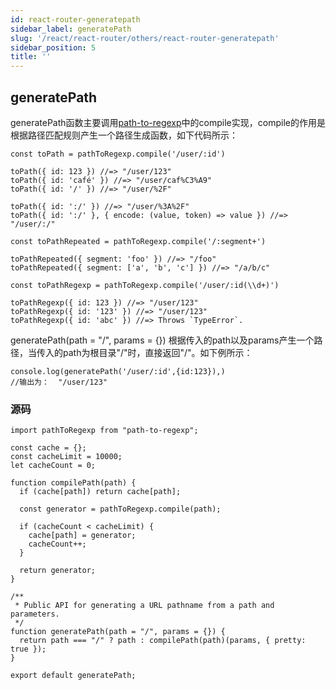 ```yaml
---
id: react-router-generatepath
sidebar_label: generatePath
slug: '/react/react-router/others/react-router-generatepath'
sidebar_position: 5
title: ''
---
```


## generatePath ##

generatePath函数主要调用[path-to-regexp](https://github.com/pillarjs/path-to-regexp/blob/master/Readme.md)中的compile实现，compile的作用是根据路径匹配规则产生一个路径生成函数，如下代码所示：

	const toPath = pathToRegexp.compile('/user/:id')
	
	toPath({ id: 123 }) //=> "/user/123"
	toPath({ id: 'café' }) //=> "/user/caf%C3%A9"
	toPath({ id: '/' }) //=> "/user/%2F"
	
	toPath({ id: ':/' }) //=> "/user/%3A%2F"
	toPath({ id: ':/' }, { encode: (value, token) => value }) //=> "/user/:/"
	
	const toPathRepeated = pathToRegexp.compile('/:segment+')
	
	toPathRepeated({ segment: 'foo' }) //=> "/foo"
	toPathRepeated({ segment: ['a', 'b', 'c'] }) //=> "/a/b/c"
	
	const toPathRegexp = pathToRegexp.compile('/user/:id(\\d+)')
	
	toPathRegexp({ id: 123 }) //=> "/user/123"
	toPathRegexp({ id: '123' }) //=> "/user/123"
	toPathRegexp({ id: 'abc' }) //=> Throws `TypeError`.

generatePath(path = "/", params = {}) 根据传入的path以及params产生一个路径，当传入的path为根目录"/"时，直接返回"/"。如下例所示：

	console.log(generatePath('/user/:id',{id:123}),)	
	//输出为：  "/user/123"


### 源码 ###

	import pathToRegexp from "path-to-regexp";
	
	const cache = {};
	const cacheLimit = 10000;
	let cacheCount = 0;
	
	function compilePath(path) {
	  if (cache[path]) return cache[path];
	
	  const generator = pathToRegexp.compile(path);
	
	  if (cacheCount < cacheLimit) {
	    cache[path] = generator;
	    cacheCount++;
	  }
	
	  return generator;
	}
	
	/**
	 * Public API for generating a URL pathname from a path and parameters.
	 */
	function generatePath(path = "/", params = {}) {
	  return path === "/" ? path : compilePath(path)(params, { pretty: true });
	}
	
	export default generatePath;
